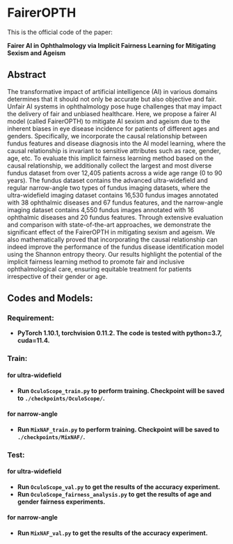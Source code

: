 # FairerOPTH
This is the official code of the paper:

**Fairer AI in Ophthalmology via Implicit Fairness Learning for Mitigating Sexism and Ageism**
## Abstract
The transformative impact of artificial intelligence (AI) in various domains determines that it should not only be accurate but also objective and fair. Unfair AI systems in ophthalmology pose huge challenges that may impact the delivery of fair and unbiased healthcare. Here, we propose a fairer AI model (called FairerOPTH) to mitigate AI sexism and ageism due to the inherent biases in eye disease incidence for patients of different ages and genders. Specifically, we incorporate the causal relationship between fundus features and disease diagnosis into the AI model learning, where the causal relationship is invariant to sensitive attributes such as race, gender, age, etc. To evaluate this implicit fairness learning method based on the causal relationship, we additionally collect the largest and most diverse fundus dataset from over 12,405 patients across a wide age range (0 to 90 years). The fundus dataset contains the advanced ultra-widefield and regular narrow-angle two types of fundus imaging datasets, where the ultra-widefield imaging dataset contains 16,530 fundus images annotated with 38 ophthalmic diseases and 67 fundus features, and the narrow-angle imaging dataset contains 4,550 fundus images annotated with 16 ophthalmic diseases and 20 fundus features. Through extensive evaluation and comparison with state-of-the-art approaches, we demonstrate the significant effect of the FairerOPTH in mitigating sexism and ageism. We also mathematically proved that incorporating the causal relationship can indeed improve the performance of the fundus disease identification model using the Shannon entropy theory. Our results highlight the potential of the implicit fairness learning method to promote fair and inclusive ophthalmological care, ensuring equitable treatment for patients irrespective of their gender or age.

## Codes and Models:
### Requirement:
* **PyTorch 1.10.1, torchvision 0.11.2. The code is tested with python=3.7, cuda=11.4.**

### Train:
#### for ultra-widefield
* **Run `OculoScope_train.py` to perform training. Checkpoint will be saved to  `./checkpoints/OculoScope/`.**
#### for narrow-angle
* **Run `MixNAF_train.py` to perform training. Checkpoint will be saved to  `./checkpoints/MixNAF/`.**

### Test:
#### for ultra-widefield
* **Run `OculoScope_val.py` to get the results of the accuracy experiment.**
* **Run `OculoScope_fairness_analysis.py` to get the results of age and gender fairness experiments.**
#### for narrow-angle
* **Run `MixNAF_val.py` to get the results of the accuracy experiment.**
